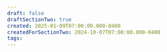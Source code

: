 ```yaml
---
draft: false
draftSectionTwo: true
created: 2025-01-09T07:00:00.000-0400
createdForSectionTwo: 2024-10-07T07:00:00.000-0400
tags:
---
```




## 